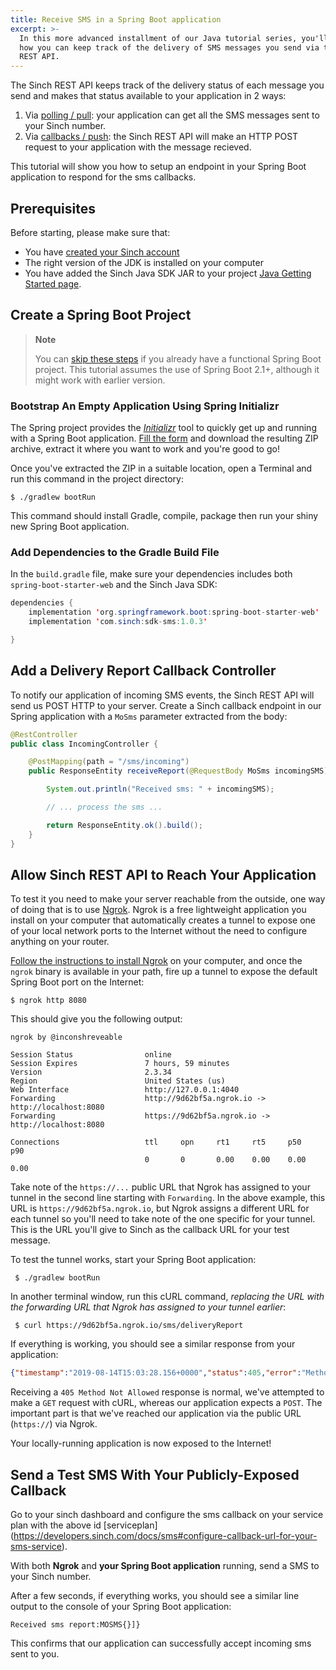 ```yaml
---
title: Receive SMS in a Spring Boot application
excerpt: >-
  In this more advanced installment of our Java tutorial series, you'll learn
  how you can keep track of the delivery of SMS messages you send via the Sinch
  REST API.
---
```

The Sinch REST API keeps track of the delivery status of each message you send and makes that status available to your application in 2 ways:

 1) Via [polling / pull](doc:sms-guide#inbounds-endpoint): your application can get all the SMS messages sent to your Sinch number.
 2) Via [callbacks / push](doc:sms-guide#inbound-message-callback): the Sinch REST API will make an HTTP POST request to your application with the message recieved.
 
This tutorial will show you how to setup an endpoint in your Spring Boot application to respond for the sms callbacks.

## Prerequisites

Before starting, please make sure that:

 - You have [created your Sinch account](https://www.sinch.com/sign-up/)
 - The right version of the JDK is installed on your computer
 - You have added the Sinch Java SDK JAR to your project [Java Getting Started page](doc:sms-java-library).


## Create a Spring Boot Project

> **Note**
> 
> You can [skip these steps](#add-a-delivery-report-callback-controller) if you already have a functional Spring Boot project. This tutorial assumes the use of Spring Boot 2.1+, although it might work with earlier version.

### Bootstrap An Empty Application Using Spring Initializr

The Spring project provides the [_Initializr_](https://start.spring.io/) tool to quickly get up and running with a Spring Boot application. [Fill the form](https://start.spring.io/) and download the resulting ZIP archive, extract it where you want to work and you're good to go!

Once you've extracted the ZIP in a suitable location, open a Terminal and run this command in the project directory:

    $ ./gradlew bootRun
    
This command should install Gradle, compile, package then run your shiny new Spring Boot application.

### Add Dependencies to the Gradle Build File

In the `build.gradle` file, make sure your dependencies includes both `spring-boot-starter-web` and the Sinch Java SDK:

```java
dependencies {
    implementation 'org.springframework.boot:spring-boot-starter-web'
    implementation 'com.sinch:sdk-sms:1.0.3'

}
```

## Add a Delivery Report Callback Controller

To notify our application of incoming SMS events, the Sinch REST API will send us POST HTTP to your server. Create a Sinch callback endpoint in our Spring application with a `MoSms` parameter extracted from the body: 

```java
@RestController
public class IncomingController {

    @PostMapping(path = "/sms/incoming")
    public ResponseEntity receiveReport(@RequestBody MoSms incomingSMS) {

        System.out.println("Received sms: " + incomingSMS);

        // ... process the sms ...

        return ResponseEntity.ok().build();
    }
}
```

## Allow Sinch REST API to Reach Your Application

To test it you need to make your server reachable from the outside, one way of doing that is to use [Ngrok](https://ngrok.com/). Ngrok is a free lightweight application you install on your computer that automatically creates a tunnel to expose one of your local network ports to the Internet without the need to configure anything on your router. 

[Follow the instructions to install Ngrok](https://ngrok.com/download) on your computer, and once the `ngrok` binary is available in your path, fire up a tunnel to expose the default Spring Boot port on the Internet:

    $ ngrok http 8080
    
This should give you the following output:
    
```
ngrok by @inconshreveable                                                                                      
                                                                                                                                       
Session Status                online                                                                                               
Session Expires               7 hours, 59 minutes                                                                                  
Version                       2.3.34                                                                                               
Region                        United States (us)                                                                                   
Web Interface                 http://127.0.0.1:4040                                                                                
Forwarding                    http://9d62bf5a.ngrok.io -> http://localhost:8080                                                    
Forwarding                    https://9d62bf5a.ngrok.io -> http://localhost:8080                                                   
                                                                                                                                   
Connections                   ttl     opn     rt1     rt5     p50     p90                                                          
                              0       0       0.00    0.00    0.00    0.00
```       

Take note of the `https://...` public URL that Ngrok has assigned to your tunnel in the second line starting with `Forwarding`. In the above example, this URL is `https://9d62bf5a.ngrok.io`, but Ngrok assigns a different URL for each tunnel so you'll need to take note of the one specific for your tunnel. This is the URL you'll give to Sinch as the callback URL for your test message.

To test the tunnel works, start your Spring Boot application:

     $ ./gradlew bootRun
     
In another terminal window, run this cURL command, _replacing the URL with the forwarding URL that Ngrok has assigned to your tunnel earlier_:

     $ curl https://9d62bf5a.ngrok.io/sms/deliveryReport

If everything is working, you should see a similar response from your application:

```json
{"timestamp":"2019-08-14T15:03:28.156+0000","status":405,"error":"Method Not Allowed","message":"Request method 'GET' not supported","path":"/sms/deliveryReport"}
```

Receiving a `405 Method Not Allowed` response is normal, we've attempted to make a `GET` request with cURL, whereas our application expects a `POST`. The important part is that we've reached our application via the public URL (`https://`) via Ngrok. 

Your locally-running application is now exposed to the Internet! 

## Send a Test SMS With Your Publicly-Exposed Callback

Go to your sinch dashboard and configure the sms callback on your service plan with the above id [serviceplan] 
(https://developers.sinch.com/docs/sms#configure-callback-url-for-your-sms-service).  


With both **Ngrok** and **your Spring Boot application** running, send a SMS to your Sinch number. 

After a few seconds, if everything works, you should see a similar line output to the console of your Spring Boot application:

```shell
Received sms report:MOSMS{}]}
```

This confirms that our application can successfully accept incoming sms sent to you. 

